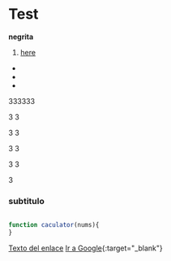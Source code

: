 # Test
**negrita**
1. [here](#subtitulo)

  -
  -
  -
  333333



  3
  3

  3
  3

  3
  3

  3
  3

  3
  ### subtitulo


```javascript

function caculator(nums){
}

```

[Texto del enlace](https://www.google.es)
[Ir a Google](https://www.google.com "Mensajito"){:target="_blank"}

  
